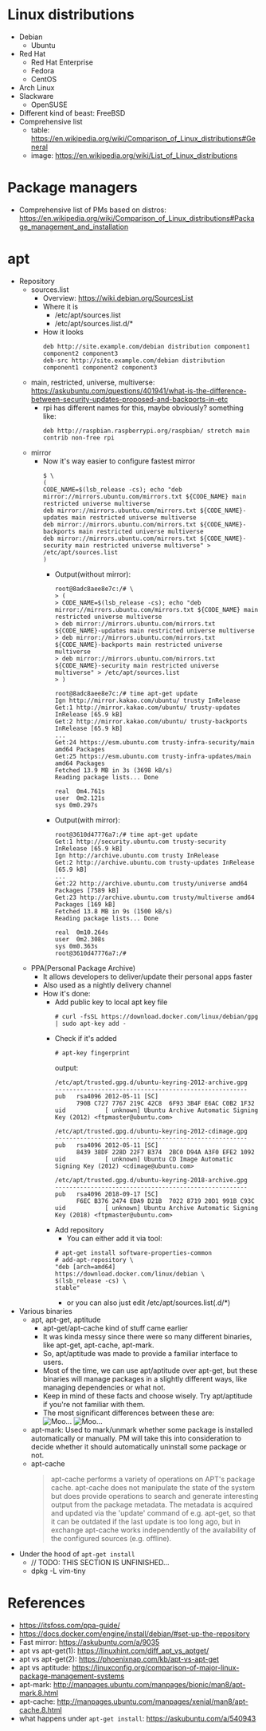 # Linux distributions
- Debian
  - Ubuntu
- Red Hat
  - Red Hat Enterprise
  - Fedora
  - CentOS
- Arch Linux
- Slackware
  - OpenSUSE
- Different kind of beast: FreeBSD
- Comprehensive list
  - table: https://en.wikipedia.org/wiki/Comparison_of_Linux_distributions#General
  - image: https://en.wikipedia.org/wiki/List_of_Linux_distributions

# Package managers
  - Comprehensive list of PMs based on distros: https://en.wikipedia.org/wiki/Comparison_of_Linux_distributions#Package_management_and_installation

# apt
- Repository
  - sources.list
    - Overview: https://wiki.debian.org/SourcesList
    - Where it is
      - /etc/apt/sources.list
      - /etc/apt/sources.list.d/*
    - How it looks
      ```
      deb http://site.example.com/debian distribution component1 component2 component3
      deb-src http://site.example.com/debian distribution component1 component2 component3
      ```
  - main, restricted, universe, multiverse: https://askubuntu.com/questions/401941/what-is-the-difference-between-security-updates-proposed-and-backports-in-etc
    - rpi has different names for this, maybe obviously? something like:  
      ```
      deb http://raspbian.raspberrypi.org/raspbian/ stretch main contrib non-free rpi
      ```
  - mirror
    - Now it's way easier to configure fastest mirror
      ```shell
      $ \
      (
      CODE_NAME=$(lsb_release -cs); echo "deb mirror://mirrors.ubuntu.com/mirrors.txt ${CODE_NAME} main restricted universe multiverse
      deb mirror://mirrors.ubuntu.com/mirrors.txt ${CODE_NAME}-updates main restricted universe multiverse
      deb mirror://mirrors.ubuntu.com/mirrors.txt ${CODE_NAME}-backports main restricted universe multiverse
      deb mirror://mirrors.ubuntu.com/mirrors.txt ${CODE_NAME}-security main restricted universe multiverse" > /etc/apt/sources.list
      )
      ```
      - Output(without mirror):
        ```shell
        root@8adc8aee8e7c:/# \
        > (
        > CODE_NAME=$(lsb_release -cs); echo "deb mirror://mirrors.ubuntu.com/mirrors.txt ${CODE_NAME} main restricted universe multiverse
        > deb mirror://mirrors.ubuntu.com/mirrors.txt ${CODE_NAME}-updates main restricted universe multiverse
        > deb mirror://mirrors.ubuntu.com/mirrors.txt ${CODE_NAME}-backports main restricted universe multiverse
        > deb mirror://mirrors.ubuntu.com/mirrors.txt ${CODE_NAME}-security main restricted universe multiverse" > /etc/apt/sources.list
        > )

        root@8adc8aee8e7c:/# time apt-get update
        Ign http://mirror.kakao.com/ubuntu/ trusty InRelease
        Get:1 http://mirror.kakao.com/ubuntu/ trusty-updates InRelease [65.9 kB]
        Get:2 http://mirror.kakao.com/ubuntu/ trusty-backports InRelease [65.9 kB]
        ...
        Get:24 https://esm.ubuntu.com trusty-infra-security/main amd64 Packages
        Get:25 https://esm.ubuntu.com trusty-infra-updates/main amd64 Packages
        Fetched 13.9 MB in 3s (3698 kB/s)
        Reading package lists... Done

        real  0m4.761s
        user  0m2.121s
        sys 0m0.297s
        ```
      - Output(with mirror):
        ```shell
        root@3610d47776a7:/# time apt-get update
        Get:1 http://security.ubuntu.com trusty-security InRelease [65.9 kB]
        Ign http://archive.ubuntu.com trusty InRelease
        Get:2 http://archive.ubuntu.com trusty-updates InRelease [65.9 kB]
        ...
        Get:22 http://archive.ubuntu.com trusty/universe amd64 Packages [7589 kB]
        Get:23 http://archive.ubuntu.com trusty/multiverse amd64 Packages [169 kB]
        Fetched 13.8 MB in 9s (1500 kB/s)
        Reading package lists... Done

        real  0m10.264s
        user  0m2.308s
        sys 0m0.363s
        root@3610d47776a7:/#
        ```
  - PPA(Personal Package Archive)
    - It allows developers to deliver/update their personal apps faster
    - Also used as a nightly delivery channel
    - How it's done:
      - Add public key to local apt key file
        ```shell
        # curl -fsSL https://download.docker.com/linux/debian/gpg | sudo apt-key add -
        ```
      - Check if it's added
        ```shell
        # apt-key fingerprint
        ```
        output: 
        ```
        /etc/apt/trusted.gpg.d/ubuntu-keyring-2012-archive.gpg
        ------------------------------------------------------
        pub   rsa4096 2012-05-11 [SC]
              790B C727 7767 219C 42C8  6F93 3B4F E6AC C0B2 1F32
        uid           [ unknown] Ubuntu Archive Automatic Signing Key (2012) <ftpmaster@ubuntu.com>

        /etc/apt/trusted.gpg.d/ubuntu-keyring-2012-cdimage.gpg
        ------------------------------------------------------
        pub   rsa4096 2012-05-11 [SC]
              8439 38DF 228D 22F7 B374  2BC0 D94A A3F0 EFE2 1092
        uid           [ unknown] Ubuntu CD Image Automatic Signing Key (2012) <cdimage@ubuntu.com>

        /etc/apt/trusted.gpg.d/ubuntu-keyring-2018-archive.gpg
        ------------------------------------------------------
        pub   rsa4096 2018-09-17 [SC]
              F6EC B376 2474 EDA9 D21B  7022 8719 20D1 991B C93C
        uid           [ unknown] Ubuntu Archive Automatic Signing Key (2018) <ftpmaster@ubuntu.com>
        ```
      - Add repository
        - You can either add it via tool:
        ```shell
        # apt-get install software-properties-common
        # add-apt-repository \
        "deb [arch=amd64] https://download.docker.com/linux/debian \
        $(lsb_release -cs) \
        stable"
        ```
        - or you can also just edit /etc/apt/sources.list(.d/*)
- Various binaries
  - apt, apt-get, aptitude
    - apt-get/apt-cache kind of stuff came earlier
    - It was kinda messy since there were so many different binaries, like apt-get, apt-cache, apt-mark.
    - So, apt/aptitude was made to provide a familiar interface to users.
    - Most of the time, we can use apt/aptitude over apt-get, but these binaries will manage packages in a slightly different ways, like managing dependencies or what not.
    - Keep in mind of these facts and choose wisely. Try apt/aptitude if you're not familiar with them.
    - The most significant differences between these are:  
      ![Moo...](/images/package%20manager/mooing%20in%20apt-get.png "Mooget...")
      ![Moo...](/images/package%20manager/mooing%20in%20aptitude.png "Mootitude...")
  - apt-mark: Used to mark/unmark whether some package is installed automatically or manually. PM will take this into consideration to decide whether it should automatically uninstall some package or not.
  - apt-cache
    > apt-cache performs a variety of operations on APT's package cache.  apt-cache does not
    manipulate the state of the system but does provide operations to search and generate
    interesting output from the package metadata. The metadata is acquired and updated via the
    'update' command of e.g.  apt-get, so that it can be outdated if the last update is too
    long ago, but in exchange apt-cache works independently of the availability of the
    configured sources (e.g. offline).
- Under the hood of ```apt-get install```
  - // TODO: THIS SECTION IS UNFINISHED...
  - dpkg -L vim-tiny

# References
- https://itsfoss.com/ppa-guide/
- https://docs.docker.com/engine/install/debian/#set-up-the-repository
- Fast mirror: https://askubuntu.com/a/9035
- apt vs apt-get(1): https://linuxhint.com/diff_apt_vs_aptget/
- apt vs apt-get(2): https://phoenixnap.com/kb/apt-vs-apt-get
- apt vs aptitude: https://linuxconfig.org/comparison-of-major-linux-package-management-systems
- apt-mark: http://manpages.ubuntu.com/manpages/bionic/man8/apt-mark.8.html
- apt-cache: http://manpages.ubuntu.com/manpages/xenial/man8/apt-cache.8.html
- what happens under ```apt-get install```: https://askubuntu.com/a/540943
